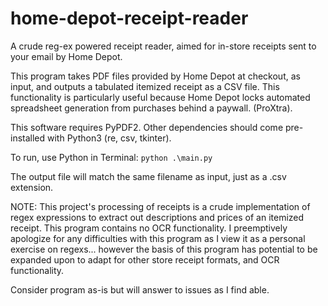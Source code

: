 # home-depot-receipt-reader
A crude reg-ex powered receipt reader, aimed for in-store receipts sent to your email by Home Depot. 

This program takes PDF files provided by Home Depot at checkout, as input, and outputs a tabulated itemized receipt as a CSV file. This functionality is particularly useful because Home Depot locks automated spreadsheet generation from purchases behind a paywall. (ProXtra). 

This software requires PyPDF2. Other dependencies should come pre-installed with Python3 (re, csv, tkinter).

To run, use Python in Terminal:
`
python .\main.py
`

The output file will match the same filename as input, just as a .csv extension.

NOTE: This project's processing of receipts is a crude implementation of regex expressions to extract out descriptions and prices of an itemized receipt. This program contains no OCR functionality. I preemptively apologize for any difficulties with this program as I view it as a personal exercise on regexs... however the basis of this program has potential to be expanded upon to adapt for other store receipt formats, and OCR functionality. 

Consider program as-is but will answer to issues as I find able. 
